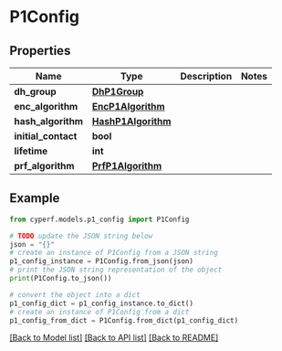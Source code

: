 # P1Config


## Properties

Name | Type | Description | Notes
------------ | ------------- | ------------- | -------------
**dh_group** | [**DhP1Group**](DhP1Group.md) |  | 
**enc_algorithm** | [**EncP1Algorithm**](EncP1Algorithm.md) |  | 
**hash_algorithm** | [**HashP1Algorithm**](HashP1Algorithm.md) |  | 
**initial_contact** | **bool** |  | 
**lifetime** | **int** |  | 
**prf_algorithm** | [**PrfP1Algorithm**](PrfP1Algorithm.md) |  | 

## Example

```python
from cyperf.models.p1_config import P1Config

# TODO update the JSON string below
json = "{}"
# create an instance of P1Config from a JSON string
p1_config_instance = P1Config.from_json(json)
# print the JSON string representation of the object
print(P1Config.to_json())

# convert the object into a dict
p1_config_dict = p1_config_instance.to_dict()
# create an instance of P1Config from a dict
p1_config_from_dict = P1Config.from_dict(p1_config_dict)
```
[[Back to Model list]](../README.md#documentation-for-models) [[Back to API list]](../README.md#documentation-for-api-endpoints) [[Back to README]](../README.md)


